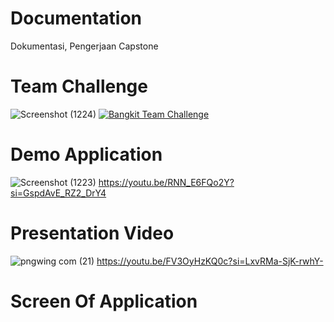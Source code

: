 # Documentation
Dokumentasi, Pengerjaan Capstone

# Team Challenge
![Screenshot (1224)](https://github.com/C23-GT01/Documentation/assets/127122571/e3a7f2bd-84ca-4093-9ef4-ff52959a38bb)
[![Bangkit Team Challenge](https://drive.google.com/uc?export=download&id=1-aOHmBIT719zLVhVxhOHTCMDNA2GdpTp)](https://drive.google.com/uc?export=download&id=1-aOHmBIT719zLVhVxhOHTCMDNA2GdpTp)

# Demo Application
![Screenshot (1223)](https://github.com/C23-GT01/Documentation/assets/127122571/75d00154-8246-41ca-a116-4414bf6854b6)
https://youtu.be/RNN_E6FQo2Y?si=GspdAvE_RZ2_DrY4

# Presentation Video
![pngwing com (21)](https://github.com/C23-GT01/Documentation/assets/127122571/ef6b1f38-8f11-4545-b9c0-8510cb627792)
https://youtu.be/FV3OyHzKQ0c?si=LxvRMa-SjK-rwhY-

# Screen Of Application


